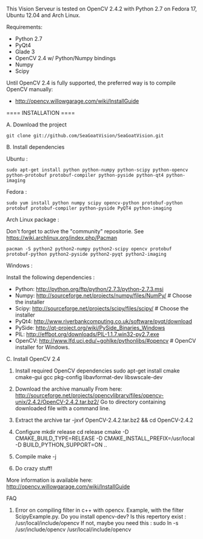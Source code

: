 This Vision Serveur is tested on OpenCV 2.4.2 with Python 2.7 on Fedora 17, Ubuntu 12.04 and Arch Linux.

Requirements:

 - Python 2.7
 - PyQt4
 - Glade 3
 - OpenCV 2.4 w/ Python/Numpy bindings
 - Numpy
 - Scipy

Until OpenCV 2.4 is fully supported, the preferred way is to compile OpenCV manually:
 - http://opencv.willowgarage.com/wiki/InstallGuide

==== INSTALLATION ====

A. Download the project

    git clone git://github.com/SeaGoatVision/SeaGoatVision.git


B. Install dependencies

Ubuntu :

    sudo apt-get install python python-numpy python-scipy python-opencv python-protobuf protobuf-compiler python-pyside python-qt4 python-imaging

Fedora :

    sudo yum install python numpy scipy opencv-python protobuf-python protobuf protobuf-compiler python-pyside PyQT4 python-imaging

Arch Linux package :

Don't forget to active the "community" repositorie. See https://wiki.archlinux.org/index.php/Pacman

    pacman -S python2 python2-numpy python2-scipy opencv protobuf protobuf-python python2-pyside python2-pyqt python2-imaging

Windows :

Install the following dependencies :

 - Python: 	http://python.org/ftp/python/2.7.3/python-2.7.3.msi
 - Numpy: 	http://sourceforge.net/projects/numpy/files/NumPy/	# Choose the installer
 - Scipy:	http://sourceforge.net/projects/scipy/files/scipy/	# Choose the installer
 - PyQt4:	http://www.riverbankcomputing.co.uk/software/pyqt/download
 - PySide: 	http://qt-project.org/wiki/PySide_Binaries_Windows
 - PIL:		http://effbot.org/downloads/PIL-1.1.7.win32-py2.7.exe
 - OpenCV: 	http://www.lfd.uci.edu/~gohlke/pythonlibs/#opencv	# OpenCV installer for Windows.

C. Install OpenCV 2.4

1. Install required OpenCV dependencies
	sudo apt-get install cmake cmake-gui gcc pkg-config libavformat-dev libswscale-dev

2. Download the archive manually 
	From here: http://sourceforge.net/projects/opencvlibrary/files/opencv-unix/2.4.2/OpenCV-2.4.2.tar.bz2/
	Go to directory containing downloaded file with a command line.
 
3. Extract the archive
	tar -jxvf OpenCV-2.4.2.tar.bz2 && cd OpenCV-2.4.2

4. Configure
	mkdir release
	cd release
	cmake -D CMAKE_BUILD_TYPE=RELEASE -D CMAKE_INSTALL_PREFIX=/usr/local -D BUILD_PYTHON_SUPPORT=ON ..

5. Compile
	make -j

6. Do crazy stuff!

More information is available here: http://opencv.willowgarage.com/wiki/InstallGuide

FAQ

1. Error on compiling filter in c++ with opencv. Example, with the filter ScipyExample.py.
Do you install opencv-dev? Is this repertory exist : /usr/local/include/opencv
If not, maybe you need this : sudo ln -s /usr/include/opencv /usr/local/include/opencv
